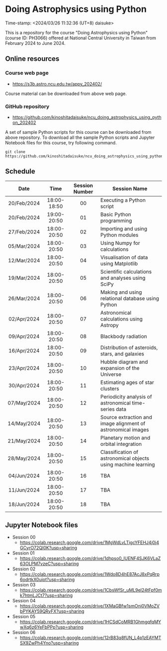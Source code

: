 # Doing Astrophysics using Python

Time-stamp: <2024/03/26 11:32:36 (UT+8) daisuke>

This is a repository for the course "Doing Astrophysics using Python" (course ID: PH3066) offered at National Central University in Taiwan from February 2024 to June 2024.

## Online resources

### Course web page

- https://s3b.astro.ncu.edu.tw/appy_202402/

Course material can be downloaded from above web page.

### GitHub repository

- https://github.com/kinoshitadaisuke/ncu_doing_astrophysics_using_python_202402

A set of sample Python scripts for this course can be downloaded from above repository. To download all the sample Python scripts and Jupyter Notebook files for this course, try following command.

```shell
git clone https://github.com/kinoshitadaisuke/ncu_doing_astrophysics_using_python_202402.git
```

## Schedule

|Date|Time|Session Number|Session Name|
|:---:|:---:|:---:|---|
|20/Feb/2024|18:00-18:50|00|Executing a Python script|
|20/Feb/2024|19:00-20:50|01|Basic Python programming|
|27/Feb/2024|18:00-20:50|02|Importing and using Python modules|
|05/Mar/2024|18:00-20:50|03|Using Numpy for calculations|
|12/Mar/2024|18:00-20:50|04|Visualisation of data using Matplotlib|
|19/Mar/2024|18:00-20:50|05|Scientific calculations and analyses using SciPy|
|26/Mar/2024|18:00-20:50|06|Making and using relational database using Python|
|02/Apr/2024|18:00-20:50|07|Astronomical calculations using Astropy|
|09/Apr/2024|18:00-20:50|08|Blackbody radiation|
|16/Apr/2024|18:00-20:50|09|Distribution of asteroids, stars, and galaxies|
|23/Apr/2024|18:00-20:50|10|Hubble diagram and expansion of the Universe|
|30/Apr/2024|18:00-20:50|11|Estimating ages of star clusters|
|07/May/2024|18:00-20:50|12|Periodicity analysis of astronomical time-series data|
|14/May/2024|18:00-20:50|13|Source extraction and image alignment of astronomical images|
|21/May/2024|18:00-20:50|14|Planetary motion and orbital integration|
|28/May/2024|18:00-20:50|15|Classification of astronomical objects using machine learning|
|04/Jun/2024|18:00-20:50|16|TBA|
|11/Jun/2024|18:00-20:50|17|TBA|
|18/Jun/2024|18:00-20:50|18|TBA|

## Jupyter Notebook files

- Session 00
  - https://colab.research.google.com/drive/1MgWdLvLTigcYFEHJ4j0j4GCyrO72QI0K?usp=sharing
- Session 01
  - https://colab.research.google.com/drive/1dhpso0_lUENF4SJK6VLaZ63OLPM7vzeC?usp=sharing
- Session 02
  - https://colab.research.google.com/drive/1Wdo8D4hE87AcJ8xPqRrp6odrtkX0uiot?usp=sharing
- Session 03
  - https://colab.research.google.com/drive/1CbsWfSr_uML9eI24tFpf0mk7htmLJCt7?usp=sharing
- Session 04
  - https://colab.research.google.com/drive/1XMaGBfw1smOni0VMoZVbPYKAY59QRyFX?usp=sharing
- Session 05
  - https://colab.research.google.com/drive/1HCSdCoMRB1GhmgqfqMYwXq6z6YeFbPPp?usp=sharing
- Session 06
  - https://colab.research.google.com/drive/12rB83q8fUN_L4p1zEAYMTSX9ZwPh4Yno?usp=sharing
